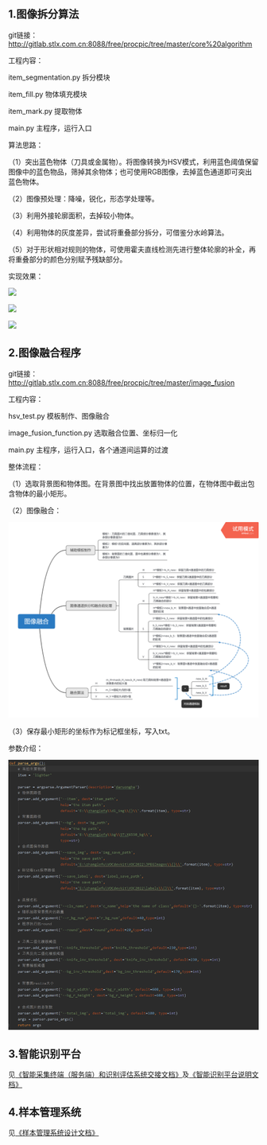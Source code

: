 ## 1.图像拆分算法

git链接：http://gitlab.stlx.com.cn:8088/free/procpic/tree/master/core%20algorithm

工程内容：

item_segmentation.py 拆分模块

item_fill.py 物体填充模块

item_mark.py 提取物体

main.py 主程序，运行入口

算法思路：

（1）突出蓝色物体（刀具或金属物）。将图像转换为HSV模式，利用蓝色阈值保留图像中的蓝色物品，筛掉其余物体；也可使用RGB图像，去掉蓝色通道即可突出蓝色物体。

（2）图像预处理：降噪，锐化，形态学处理等。

（3）利用外接轮廓面积，去掉较小物体。

（4）利用物体的灰度差异，尝试将重叠部分拆分，可借鉴分水岭算法。

（5）对于形状相对规则的物体，可使用霍夫直线检测先进行整体轮廓的补全，再将重叠部分的颜色分别赋予残缺部分。

实现效果：

![](交接文档用图片/original.png)

![](交接文档用图片/umbrella.png)

![](交接文档用图片/knife.png)

## 2.图像融合程序

git链接：http://gitlab.stlx.com.cn:8088/free/procpic/tree/master/image_fusion

工程内容：

hsv_test.py 模板制作、图像融合

image_fusion_function.py 选取融合位置、坐标归一化

main.py 主程序，运行入口，各个通道间运算的过渡

整体流程：

（1）选取背景图和物体图。在背景图中找出放置物体的位置，在物体图中截出包含物体的最小矩形。

（2）图像融合：

![](交接文档用图片/图像融合流程图.png)

（3）保存最小矩形的坐标作为标记框坐标，写入txt。

参数介绍：

![1585126569145](交接文档用图片/交接-1.png)

## 3.智能识别平台

见[《智能采集终端（服务端）和识别评估系统交接文档》](http://gitlab.stlx.com.cn:8088/free/procpic/blob/master/交接资料/智能采集终端%EF%BC%88服务端%EF%BC%89和识别评估系统交接文档.md)及[《智能识别平台说明文档》](http://gitlab.stlx.com.cn:8088/free/procpic/blob/master/交接资料/智能识别平台说明文档.md)

## 4.样本管理系统

见[《样本管理系统设计文档》](http://gitlab.stlx.com.cn:8088/free/procpic/blob/master/交接资料/样本管理系统设计文档.md)